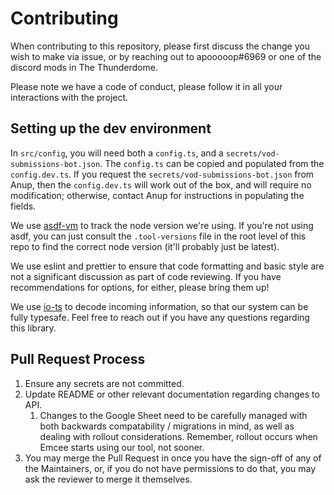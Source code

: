 # Contributing

When contributing to this repository, please first discuss the change you wish to make via issue,
or by reaching out to apooooop#6969 or one of the discord mods in The Thunderdome.

Please note we have a code of conduct, please follow it in all your interactions with the project.

## Setting up the dev environment

In `src/config`, you will need both a `config.ts`, and a `secrets/vod-submissions-bot.json`.
The `config.ts` can be copied and populated from the `config.dev.ts`. If you request the
`secrets/vod-submissions-bot.json` from Anup, then the `config.dev.ts` will work out of the box,
and will require no modification; otherwise, contact Anup for instructions in populating the fields.

We use [asdf-vm](https://github.com/asdf-vm/asdf) to track the node version we're using. If you're
not using asdf, you can just consult the `.tool-versions` file in the root level of this repo to
find the correct node version (it'll probably just be latest).

We use eslint and prettier to ensure that code formatting and basic style are not a significant
discussion as part of code reviewing. If you have recommendations for options, for either, please
bring them up!

We use [io-ts](https://github.com/gcanti/io-ts) to decode incoming information, so that our system
can be fully typesafe. Feel free to reach out if you have any questions regarding this library.

## Pull Request Process

1. Ensure any secrets are not committed.
2. Update README or other relevant documentation regarding changes to API.
   1. Changes to the Google Sheet need to be carefully managed with both backwards compatability /
      migrations in mind, as well as dealing with rollout considerations.
      Remember, rollout occurs when Emcee starts using our tool, not sooner.
3. You may merge the Pull Request in once you have the sign-off of any of the Maintainers,
   or, if you do not have permissions to do that, you may ask the reviewer to merge it themselves.

